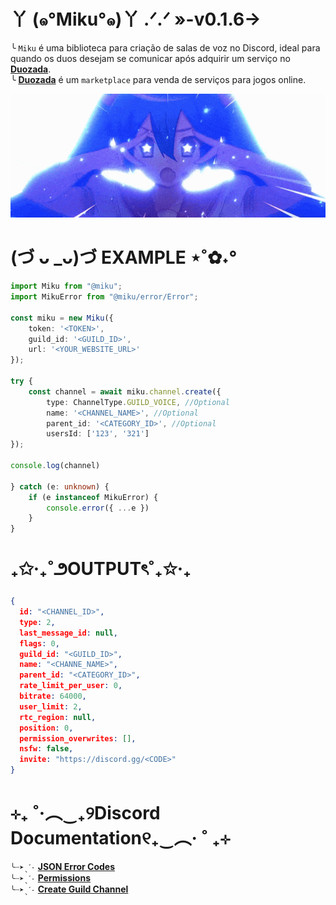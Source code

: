 # 丫 (๑°Miku°๑)丫 .ᐟ.ᐟ »-v0.1.6→
╰ `Miku` é uma biblioteca para criação de salas de voz no Discord, ideal para quando os duos desejam se comunicar após adquirir um serviço no **[Duozada](https://app.duozada.com/)**. <br>
╰ **[Duozada](https://app.duozada.com/)** é um `marketplace` para venda de serviços para jogos online. 

<img src="./docs/miku.gif" width="1000">

# (づ ᴗ _ᴗ)づ EXAMPLE ⋆˚✿˖°
```ts
import Miku from "@miku";
import MikuError from "@miku/error/Error";

const miku = new Miku({
    token: '<TOKEN>',
    guild_id: '<GUILD_ID>',
    url: '<YOUR_WEBSITE_URL>'
});

try {
    const channel = await miku.channel.create({
        type: ChannelType.GUILD_VOICE, //Optional
        name: '<CHANNEL_NAME>', //Optional
        parent_id: '<CATEGORY_ID>', //Optional
        usersId: ['123', '321']
});

console.log(channel)

} catch (e: unknown) {
    if (e instanceof MikuError) {
        console.error({ ...e })
    }
}
```

# ₊✩‧₊˚౨OUTPUTৎ˚₊✩‧₊

```json 
{
  id: "<CHANNEL_ID>",
  type: 2,
  last_message_id: null,
  flags: 0,
  guild_id: "<GUILD_ID>",
  name: "<CHANNE_NAME>",
  parent_id: "<CATEGORY_ID>",
  rate_limit_per_user: 0,
  bitrate: 64000,
  user_limit: 2,
  rtc_region: null,
  position: 0,
  permission_overwrites: [],
  nsfw: false,
  invite: "https://discord.gg/<CODE>"
}
```

# ⊹₊ ˚‧︵‿₊୨Discord Documentation୧₊‿︵‧ ˚ ₊⊹
`╰┈➤ˎˊ˗` **[JSON Error Codes](https://discord.com/developers/docs/topics/opcodes-and-status-codes)**<br>
`╰┈➤ˎˊ˗` **[Permissions](https://discord.com/developers/docs/topics/permissions#permissions)**<br>
`╰┈➤ˎˊ˗` **[Create Guild Channel](https://discord.com/developers/docs/resources/guild#create-guild-channel)**